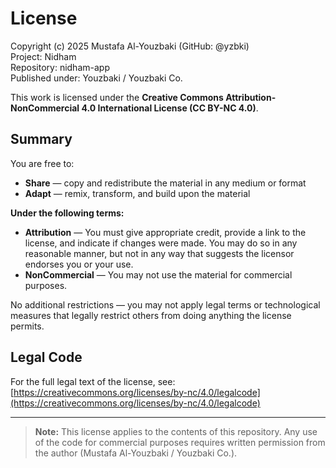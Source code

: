 # License

Copyright (c) 2025 Mustafa Al-Youzbaki (GitHub: @yzbki)  
Project: Nidham  
Repository: nidham-app  
Published under: Youzbaki / Youzbaki Co.

This work is licensed under the **Creative Commons Attribution-NonCommercial 4.0 International License (CC BY-NC 4.0)**.

## Summary

You are free to:

- **Share** — copy and redistribute the material in any medium or format  
- **Adapt** — remix, transform, and build upon the material  

**Under the following terms:**

- **Attribution** — You must give appropriate credit, provide a link to the license, and indicate if changes were made. You may do so in any reasonable manner, but not in any way that suggests the licensor endorses you or your use.  
- **NonCommercial** — You may not use the material for commercial purposes.  

No additional restrictions — you may not apply legal terms or technological measures that legally restrict others from doing anything the license permits.

## Legal Code

For the full legal text of the license, see:  
[https://creativecommons.org/licenses/by-nc/4.0/legalcode](https://creativecommons.org/licenses/by-nc/4.0/legalcode)

---

> **Note:** This license applies to the contents of this repository. Any use of the code for commercial purposes requires written permission from the author (Mustafa Al-Youzbaki / Youzbaki Co.).
